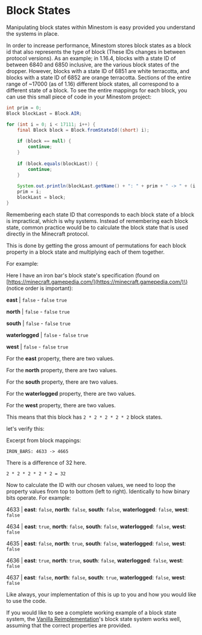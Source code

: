 # Block States

Manipulating block states within Minestom is easy provided you understand the systems in place.

In order to increase performance, Minestom stores block states as a block id that also represents the type of block \(These IDs changes in between protocol versions\). As an example; in 1.16.4, blocks with a state ID of between 6840 and 6850 inclusive, are the various block states of the dropper. However, blocks with a state ID of 6851 are white terracotta, and blocks with a state ID of 6852 are orange terracotta. Sections of the entire range of ~17000 \(as of 1.16\) different block states, all correspond to a different state of a block. To see the entire mappings for each block, you can use this small piece of code in your Minestom project:

```java
int prim = 0;
Block blockLast = Block.AIR;

for (int i = 0; i < 17111; i++) {
    final Block block = Block.fromStateId((short) i);
    
    if (block == null) {
        continue;
    }
    
    if (block.equals(blockLast)) {
        continue;
    }
    
    System.out.println(blockLast.getName() + ": " + prim + " -> " + (i - 1));
    prim = i;
    blockLast = block;
}
```

Remembering each state ID that corresponds to each block state of a block is impractical, which is why systems. Instead of remembering each block state, common practice would be to calculate the block state that is used directly in the Minecraft protocol.

This is done by getting the gross amount of permutations for each block property in a block state and multiplying each of them together.

For example:

Here I have an iron bar's block state's specification \(found on [https://minecraft.gamepedia.com/](https://minecraft.gamepedia.com/)\) \(notice order is important\): 

**east** \| `false`  - `false` `true`

 **north** \| `false`  - `false` `true` 

**south** \| `false`  - `false` `true` 

**waterlogged** \| `false`  - `false` `true` 

**west** \| `false`  - `false` `true` 

For the **east** property, there are two values. 

For the **north** property, there are two values.

For the **south** property, there are two values. 

For the **waterlogged** property, there are two values. 

For the **west** property, there are two values.

This means that this block has `2 * 2 * 2 * 2 * 2` block states.

let's verify this:

Excerpt from block mappings:

```text
IRON_BARS: 4633 -> 4665
```

There is a difference of 32 here.

`2 * 2 * 2 * 2 * 2 = 32`

Now to calculate the ID with our chosen values, we need to loop the property values from top to bottom \(left to right\). Identically to how binary bits operate. For example: 

4633 \| **east**: `false`, **north**: `false`, **south**: `false`, **waterlogged**: `false`, **west**: `false` 

4634 \| **east**: `true`, **north**: `false`, **south**: `false`, **waterlogged**: `false`, **west**: `false` 

4635 \| **east**: `false`, **north**: `true`, **south**: `false`, **waterlogged**: `false`, **west**: `false` 

4636 \| **east**: `true`, **north**: `true`, **south**: `false`, **waterlogged**: `false`, **west**: `false` 

4637 \| **east**: `false`, **north**: `false`, **south**: `true`, **waterlogged**: `false`, **west**: `false`

Like always, your implementation of this is up to you and how you would like to use the code.

If you would like to see a complete working example of a block state system, the [Vanilla Reimplementation](https://github.com/Minestom/VanillaReimplementation/tree/master/src/main/java/net/minestom/vanilla/blocks)'s block state system works well, assuming that the correct properties are provided.

